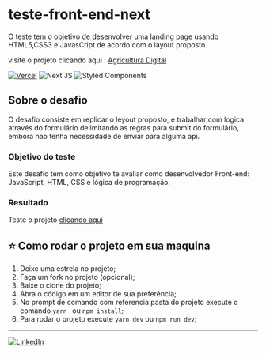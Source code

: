# teste-front-end-next
O teste tem o objetivo de desenvolver uma landing page usando HTML5,CSS3 e JavasCript de acordo com o layout proposto.

visite o projeto clicando aqui : [Agricultura Digital](https://agriculturadigital.vercel.app/)

[![Vercel](https://img.shields.io/badge/vercel-%23000000.svg?style=for-the-badge&logo=vercel&logoColor=white)](https://blog-apiki.vercel.app/) ![Next JS](https://img.shields.io/badge/Next-black?style=for-the-badge&logo=next.js&logoColor=white) ![Styled Components](https://img.shields.io/badge/styled--components-DB7093?style=for-the-badge&logo=styled-components&logoColor=white)

## Sobre o desafio
O desafio consiste em replicar o leyout proposto, e trabalhar com logica através do formulário delimitando as regras para submit do formulário, embora nao tenha 
necessidade de enviar para alguma api.

### Objetivo do teste
Este desafio tem como objetivo te avaliar como desenvolvedor Front-end: JavaScript, HTML, CSS e lógica de programação.

### Resultado
Teste o projeto [clicando aqui](https://agriculturadigital.vercel.app/)



## :star: Como rodar o projeto em sua maquina
1. Deixe uma estrela no projeto;
2. Faça um fork no projeto (opcional);
3. Baixe o clone do projeto;
4. Abra o código em um editor de sua preferência;
5. No prompt de comando com referencia pasta do projeto execute o comando ``yarn `` ou ``npm install``;
6. Para rodar o projeto execute ``yarn dev`` ou ``npm run dev``;

---

[![LinkedIn](https://img.shields.io/badge/linkedin-%230077B5.svg?style=for-the-badge&logo=linkedin&logoColor=white)](https://www.linkedin.com/in/fcventura02/)
